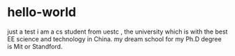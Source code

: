 # hello-world
just a test
i am  a cs student from uestc , the university  which is with the best EE science and  technology in China.
my dream school for my Ph.D degree is Mit or Standford.
